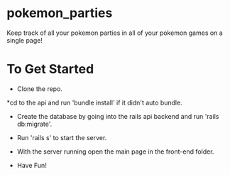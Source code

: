 # pokemon_parties

Keep track of all your pokemon parties in all of your pokemon games on a single page!

# To Get Started

* Clone the repo.

*cd to the api and run 'bundle install' if it didn't auto bundle.

* Create the database by going into the rails api backend and run 'rails db:migrate'.

* Run 'rails s' to start the server.

* With the server running open the main page in the front-end folder.

* Have Fun!

